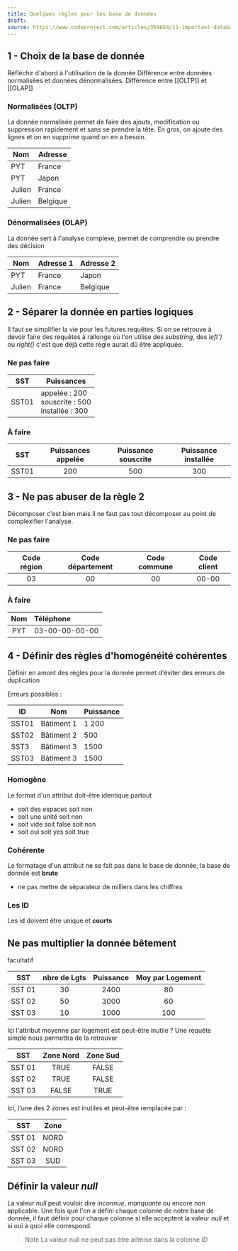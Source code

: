```yaml
---
title: Quelques règles pour les base de données
draft: 
source: https://www.codeproject.com/articles/359654/11-important-database-designing-rules-which-i-fo-2 https://www.astera.com/fr/knowledge-center/oltp-and-olap/#:~:text=Structure%20de%20donn%C3%A9es%20normalis%C3%A9e%20%3A%20Les%20bases%20de,un%20stockage%20et%20une%20r%C3%A9cup%C3%A9ration%20efficaces%20des%20donn%C3%A9es.
---
```

## 1 - Choix de la base de donnée

Réfléchir d'abord à l'utilisation de la donnée
Différence entre données normalisées et données dénormalisées.
Différence entre [[OLTP]] et [[OLAP]]

### Normalisées (OLTP)
La donnée normalisée permet de faire des ajouts, modification ou suppression rapidement et sans se prendre la tête. 
En gros, on ajoute des lignes et on en supprime quand on en a besoin.

Nom | Adresse |
------ | ------|
PYT | France|
PYT | Japon
Julien | France|
Julien | Belgique |

### Dénormalisées (OLAP)

La donnée sert à l'analyse complexe, permet de comprendre ou prendre des décision

Nom | Adresse 1 | Adresse 2 |
| --- | ------ | --------- |
PYT | France | Japon |
Julien | France | Belgique |

## 2 - Séparer la donnée en parties logiques

Il faut se simplifier la vie pour les futures requêtes.
Si on se retrouve à devoir faire des requêtes à rallonge où l'on utilise des *substring*, des *left')* ou *right()* c'est que déjà cette règle aurait dû être appliquée.

### Ne pas faire
| SST | Puissances | 
|----|-------------|
|SST01|appelée : 200 <br /> souscrite : 500 <br /> installée : 300| 

### À faire
| SST | Puissances appelée | Puissance souscrite| Puissance installée |
|----|:---------------------:|:--------------------:| :---------:|
|SST01|200|500|300|

## 3 - Ne pas abuser de la règle 2

Décomposer c'est bien mais il ne faut pas tout décomposer au point de complexifier l'analyse.

### Ne pas faire 

| Code région | Code département | Code commune | Code client |
| :--------------:| :------------:| :--------: | :--------:|
| 03 | 00 | 00 | 00-00 |

### À faire

| Nom | Téléphone      |
| :-: | :------------- |
| PYT | 03-00-00-00-00 |

## 4 - Définir des règles d'homogénéité cohérentes
Définir en amont des règles pour la donnée permet d'éviter des erreurs de duplication

Erreurs possibles :

| ID    | Nom        | Puissance |
| ----- | ---------- | --------- |
| SST01 | Bâtiment 1 | 1 200     |
| SST02 | Bâtiment 2 | 500       |
| SST3  | Bâtiment 3 | 1500      |
| SST03 | Bâtiment 3 | 1500      |


### Homogène
Le format d'un attribut doit-être identique partout
- soit des espaces soit non
- soit une unité soit non
- soit vide soit false soit non
- soit oui soit yes soit true

### Cohérente
Le formatage d'un attribut ne se fait pas dans le base de donnée, la base de donnée est **brute**
- ne pas mettre de séparateur de milliers dans les chiffres

### Les ID
Les id doivent être unique et **courts**


## Ne pas multiplier la donnée bêtement

facultatif

| SST | nbre de Lgts | Puissance | Moy par Logement |
| :-----: | :-----------: | :-----------: | :--------------: |
|SST 01 | 30 | 2400 | 80 |
|SST 02 | 50 | 3000 | 60 |
|SST 03 | 10 | 1000 | 100 |

Ici l'attribut moyenne par logement est peut-être inutile ? 
Une requête simple nous permettra de la retrouver

| SST | Zone Nord | Zone Sud |
| :---: | :--------: | :-------: |
|SST 01 | TRUE | FALSE |
|SST 02 | TRUE | FALSE |
|SST 03 | FALSE | TRUE |

Ici, l'une des 2 zones est inutiles et peut-être remplacée par :

|  SST   | Zone |
| :----: | :--: |
| SST 01 | NORD |
| SST 02 | NORD |
| SST 03 | SUD  |


## Définir la valeur *null*

La valeur *null* peut vouloir dire *inconnue*, *manquante* ou encore non applicable.
Une fois que l'on a défini chaque colonne de notre base de donnée, il faut définir pour chaque colonne si elle acceptent la valeur *null* et si oui à quoi elle correspond.

>Note
> La valeur null ne peut pas être admise dans la colonne *ID*


